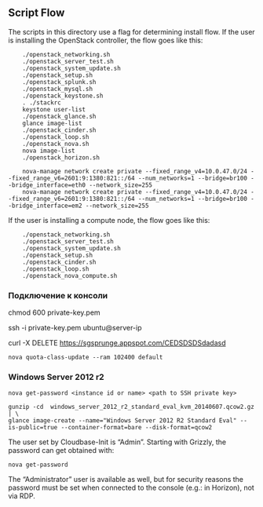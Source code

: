 ## Script Flow
The scripts in this directory use a flag for determining install flow.  If the user is installing the OpenStack controller, the flow goes like this:
```
    ./openstack_networking.sh
    ./openstack_server_test.sh
    ./openstack_system_update.sh
    ./openstack_setup.sh
    ./openstack_splunk.sh
    ./openstack_mysql.sh
    ./openstack_keystone.sh
    . ./stackrc
    keystone user-list
    ./openstack_glance.sh
    glance image-list
    ./openstack_cinder.sh
    ./openstack_loop.sh
    ./openstack_nova.sh
    nova image-list
    ./openstack_horizon.sh

    nova-manage network create private --fixed_range_v4=10.0.47.0/24 --fixed_range_v6=2601:9:1380:821::/64 --num_networks=1 --bridge=br100 --bridge_interface=eth0 --network_size=255
    nova-manage network create private --fixed_range_v4=10.0.47.0/24 --fixed_range_v6=2601:9:1380:821::/64 --num_networks=1 --bridge=br100 --bridge_interface=em2 --network_size=255

```
If the user is installing a compute node, the flow goes like this:
```
    ./openstack_networking.sh
    ./openstack_server_test.sh
    ./openstack_system_update.sh
    ./openstack_setup.sh
    ./openstack_cinder.sh
    ./openstack_loop.sh
    ./openstack_nova_compute.sh
```
### Подключение к консоли
chmod 600 private-key.pem

ssh -i private-key.pem ubuntu@server-ip

curl -X DELETE https://sgsprunge.appspot.com/CEDSDSDSdadasd

```
nova quota-class-update --ram 102400 default

```

### Windows Server 2012 r2
```
nova get-password <instance id or name> <path to SSH private key>

gunzip -cd  windows_server_2012_r2_standard_eval_kvm_20140607.qcow2.gz | \
glance image-create --name="Windows Server 2012 R2 Standard Eval" --is-public=true --container-format=bare --disk-format=qcow2
```
The user set by Cloudbase-Init is “Admin”.
Starting with Grizzly, the password can get obtained with:
```
nova get-password
```
The “Administrator” user is available as well, but for security reasons the password must be set when connected to the console (e.g.: in Horizon), not via RDP.
